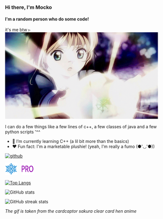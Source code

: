 ### Hi there, I'm Mocko
#### I'm a random person who do some code!
it's me btw ▹
![I'm a random person who do some code](https://github.com/Mockonaa/Mockonaa/raw/main/sakura.gif)

I can do a few things like a few lines of c++, a few classes of java and a few python scripts '^^

- 📕 I’m currently learning C++ (a lil bit more than the basics) 
- ❤ Fun fact: I'm a marketable plushie! (yeah, I'm really a fumo (●'◡'●))


[<img src='https://cdn.jsdelivr.net/npm/simple-icons@3.0.1/icons/github.svg' alt='github' height='40'>](https://github.com/Mockonaa)  

<a href='https://archiveprogram.github.com/'><img src='https://raw.githubusercontent.com/acervenky/animated-github-badges/master/assets/acbadge.gif' width='40' height='40'></a> <a href='https://github.com/pricing'><img src='https://raw.githubusercontent.com/acervenky/animated-github-badges/master/assets/pro.gif' width='40' height='40'></a> 

[![Top Langs](https://github-readme-stats.vercel.app/api/top-langs/?username=Mockonaa)](https://github.com/anuraghazra/github-readme-stats)

![GitHub stats](https://github-readme-stats.vercel.app/api?username=Mockonaa&show_icons=true)  

![GitHub streak stats](https://github-readme-streak-stats.herokuapp.com/?user=Mockonaa)  

_The gif is taken from the cardcaptor sakura clear card hen anime_
